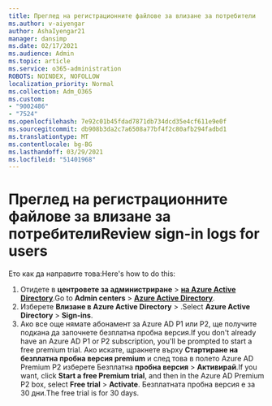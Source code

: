 ```yaml
---
title: Преглед на регистрационните файлове за влизане за потребители
ms.author: v-aiyengar
author: AshaIyengar21
manager: dansimp
ms.date: 02/17/2021
ms.audience: Admin
ms.topic: article
ms.service: o365-administration
ROBOTS: NOINDEX, NOFOLLOW
localization_priority: Normal
ms.collection: Adm_O365
ms.custom:
- "9002486"
- "7524"
ms.openlocfilehash: 7e92c01b45fdad7871db734dcd35e4cf611e9e0f
ms.sourcegitcommit: db908b3da2c7a6508a77bf4f2c80afb294fadbd1
ms.translationtype: MT
ms.contentlocale: bg-BG
ms.lasthandoff: 03/29/2021
ms.locfileid: "51401968"
---
```

# <a name="review-sign-in-logs-for-users"></a><span data-ttu-id="eed81-102">Преглед на регистрационните файлове за влизане за потребители</span><span class="sxs-lookup"><span data-stu-id="eed81-102">Review sign-in logs for users</span></span>

<span data-ttu-id="eed81-103">Ето как да направите това:</span><span class="sxs-lookup"><span data-stu-id="eed81-103">Here's how to do this:</span></span>

1. <span data-ttu-id="eed81-104">Отидете в **центровете за администриране**  >  **[на Azure Active Directory](https://go.microsoft.com/fwlink/p/?linkid=2067268)**.</span><span class="sxs-lookup"><span data-stu-id="eed81-104">Go to **Admin centers** > **[Azure Active Directory](https://go.microsoft.com/fwlink/p/?linkid=2067268)**.</span></span>
1. <span data-ttu-id="eed81-105">Изберете **Влизане в Azure Active Directory**  >  .</span><span class="sxs-lookup"><span data-stu-id="eed81-105">Select **Azure Active Directory** > **Sign-ins**.</span></span>
1. <span data-ttu-id="eed81-106">Ако все още нямате абонамент за Azure AD P1 или P2, ще получите подкана да започнете безплатна пробна версия.</span><span class="sxs-lookup"><span data-stu-id="eed81-106">If you don't already have an Azure AD P1 or P2 subscription, you'll be prompted to start a free premium trial.</span></span> <span data-ttu-id="eed81-107">Ако искате, щракнете върху **Стартиране на безплатна пробна версия premium** и след това в полето Azure AD Premium P2 изберете Безплатна **пробна версия**  >  **Активирай**.</span><span class="sxs-lookup"><span data-stu-id="eed81-107">If you want, click **Start a free Premium trial**, and then in the Azure AD Premium P2 box, select **Free trial** > **Activate**.</span></span> <span data-ttu-id="eed81-108">Безплатната пробна версия е за 30 дни.</span><span class="sxs-lookup"><span data-stu-id="eed81-108">The free trial is for 30 days.</span></span>